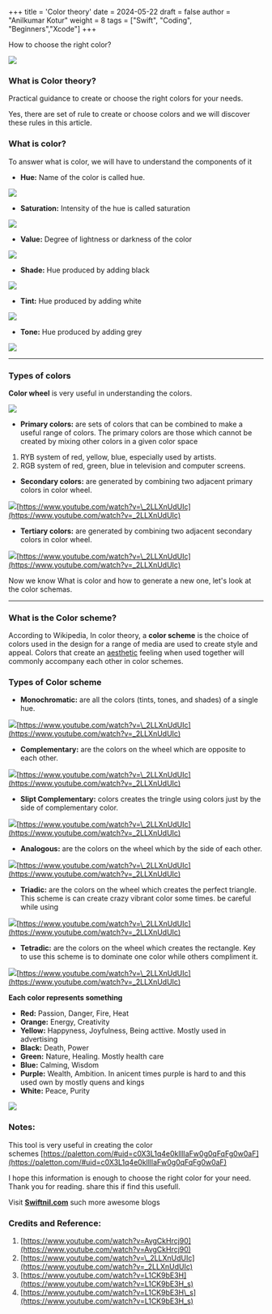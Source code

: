 +++
title = 'Color theory'
date = 2024-05-22
draft = false
author = "Anilkumar Kotur"
weight = 8
tags = ["Swift", "Coding", "Beginners","Xcode"]
+++



How to choose the right color?

![](https://cdn-images-1.medium.com/max/1600/1*qo9-stIiugh8qkET-4Shtw.png)

### What is Color theory?

Practical guidance to create or choose the right colors for your needs. 

Yes, there are set of rule to create or choose colors and we will discover these rules in this article.

### What is color?

To answer what is color, we will have to understand the components of it

*   **Hue:** Name of the color is called hue.

![](https://cdn-images-1.medium.com/max/1600/1*12gf5Mc2CfwKgZf_Kcekfg.png)

*   **Saturation:** Intensity of the hue is called saturation

![](https://cdn-images-1.medium.com/max/1600/1*pE33nH8KTxIo9t2-5tBtyw.png)

*   **Value:** Degree of lightness or darkness of the color

![](https://cdn-images-1.medium.com/max/1600/1*enOeewVEEzhCcw0HBBGz4w.png)

*   **Shade:** Hue produced by adding black

![](https://cdn-images-1.medium.com/max/1600/1*2Rgvy0JwJMDPcSTK_gt8Nw.png)

*   **Tint:** Hue produced by adding white

![](https://cdn-images-1.medium.com/max/1600/1*9PbEspy8m_pYmw9g4XfKvg.png)

*   **Tone:** Hue produced by adding grey

![](https://cdn-images-1.medium.com/max/1600/1*6XcEzo41RTGsZ9K-OAYDDA.png)

---

### **Types of colors**

**Color wheel** is very useful in understanding the colors.

![](https://cdn-images-1.medium.com/max/1600/1*TxsQcq898qkN8wA0oAGqFg.png)

*   **Primary colors:** are sets of colors that can be combined to make a useful range of colors. The primary colors are those which cannot be created by mixing other colors in a given color space

1.  RYB system of red, yellow, blue, especially used by artists.
2.  RGB system of red, green, blue in television and computer screens.

*   **Secondary colors:** are generated by combining two adjacent primary colors in color wheel.

![](https://cdn-images-1.medium.com/max/1600/1*EDFeVgvVMXCpLjm3PE3k5A.gif)[https://www.youtube.com/watch?v=\_2LLXnUdUIc](https://www.youtube.com/watch?v=_2LLXnUdUIc)

*   **Tertiary colors:** are generated by combining two adjacent secondary colors in color wheel.

![](https://cdn-images-1.medium.com/max/1600/1*YVkIbSMgkbDOZoUN45NbwA.gif)[https://www.youtube.com/watch?v=\_2LLXnUdUIc](https://www.youtube.com/watch?v=_2LLXnUdUIc)

Now we know What is color and how to generate a new one, let's look at the color schemas.

---

### What is the Color scheme?

According to Wikipedia, In color theory, a **color scheme** is the choice of colors used in the design for a range of media are used to create style and appeal. Colors that create an [aesthetic](https://en.wikipedia.org/wiki/Aesthetics) feeling when used together will commonly accompany each other in color schemes.

### Types of Color scheme

*   **Monochromatic:** are all the colors (tints, tones, and shades) of a single hue.

![](https://cdn-images-1.medium.com/max/1600/1*EX9L5CTsngm_s2O_0hIrUA.png)[https://www.youtube.com/watch?v=\_2LLXnUdUIc](https://www.youtube.com/watch?v=_2LLXnUdUIc)

*   **Complementary:** are the colors on the wheel which are opposite to each other.

![](https://cdn-images-1.medium.com/max/1600/1*ueSmNT2vwU8DTIdn2RWtgQ.png)[https://www.youtube.com/watch?v=\_2LLXnUdUIc](https://www.youtube.com/watch?v=_2LLXnUdUIc)

*   **Slipt Complementary:** colors creates the tringle using colors just by the side of complementary color.

![](https://cdn-images-1.medium.com/max/1600/1*PWwadSadK1EyIJt8luBcLQ.png)[https://www.youtube.com/watch?v=\_2LLXnUdUIc](https://www.youtube.com/watch?v=_2LLXnUdUIc)

*   **Analogous:** are the colors on the wheel which by the side of each other.

![](https://cdn-images-1.medium.com/max/1600/1*Gk9ZkCMzcY6pNkfLTO0fWg.png)[https://www.youtube.com/watch?v=\_2LLXnUdUIc](https://www.youtube.com/watch?v=_2LLXnUdUIc)

*   **Triadic:** are the colors on the wheel which creates the perfect triangle. This scheme is can create crazy vibrant color some times. be careful while using

![](https://cdn-images-1.medium.com/max/1600/1*t1yIZoUTM8qswmLuAsacGg.png)[https://www.youtube.com/watch?v=\_2LLXnUdUIc](https://www.youtube.com/watch?v=_2LLXnUdUIc)

*   **Tetradic:** are the colors on the wheel which creates the rectangle. Key to use this scheme is to dominate one color while others compliment it.

![](https://cdn-images-1.medium.com/max/1600/1*p58j-PRT4hkX7P0DR_UYoA.png)[https://www.youtube.com/watch?v=\_2LLXnUdUIc](https://www.youtube.com/watch?v=_2LLXnUdUIc)

**Each color represents something**

*   **Red:** Passion, Danger, Fire, Heat
*   **Orange:** Energy, Creativity
*   **Yellow:** Happyness, Joyfulness, Being acttive. Mostly used in advertising
*   **Black:** Death, Power
*   **Green:** Nature, Healing. Mostly health care
*   **Blue:** Calming, Wisdom
*   **Purple:** Wealth, Ambition. In anicent times purple is hard to and this used own by mostly quens and kings
*   **White:** Peace, Purity

![](https://cdn-images-1.medium.com/max/1600/1*1MbLEuSqt6jGRazIkGh_dQ.png)

### Notes:

This tool is very useful in creating the color schemes [https://paletton.com/#uid=c0X3L1q4e0kllllaFw0g0qFqFg0w0aF](https://paletton.com/#uid=c0X3L1q4e0kllllaFw0g0qFqFg0w0aF)

I hope this information is enough to choose the right color for your need. Thank you for reading. share this if find this usefull.

Visit [**Swiftnil.com**](http://swiftnil.com/) such more awesome blogs

### Credits and Reference:

1.  [https://www.youtube.com/watch?v=AvgCkHrcj90](https://www.youtube.com/watch?v=AvgCkHrcj90)
2.  [https://www.youtube.com/watch?v=\_2LLXnUdUIc](https://www.youtube.com/watch?v=_2LLXnUdUIc)
3.  [https://www.youtube.com/watch?v=L1CK9bE3H](https://www.youtube.com/watch?v=L1CK9bE3H_s)
4.  [https://www.youtube.com/watch?v=L1CK9bE3H\_s](https://www.youtube.com/watch?v=L1CK9bE3H_s)
